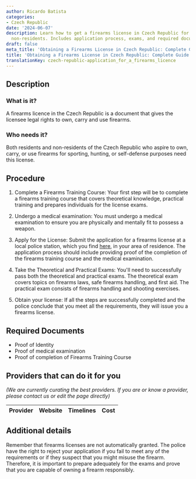 ```yaml
---
author: Ricardo Batista
categories:
- Czech Republic
date: '2024-06-07'
description: Learn how to get a firearms license in Czech Republic for residents and
  non-residents. Includes application process, exams, and required documents.
draft: false
meta_title: 'Obtaining a Firearms License in Czech Republic: Complete Guide'
title: 'Obtaining a Firearms License in Czech Republic: Complete Guide'
translationKey: czech-republic-application_for_a_firearms_licence
---
```



## Description
### What is it?
A firearms licence in the Czech Republic is a document that gives the licensee legal rights to own, carry and use firearms. 

### Who needs it?
Both residents and non-residents of the Czech Republic who aspire to own, carry, or use firearms for sporting, hunting, or self-defense purposes need this license.

## Procedure
1. Complete a Firearms Training Course: Your first step will be to complete a firearms training course that covers theoretical knowledge, practical training and prepares individuals for the license exams.

2. Undergo a medical examination: You must undergo a medical examination to ensure you are physically and mentally fit to possess a weapon.

3. Apply for the License: Submit the application for a firearms license at a local police station, which you find [here](https://www.policie.cz/clanek/police-czech-republic.aspx), in your area of residence. The application process should include providing proof of the completion of the firearms training course and the medical examination.

4. Take the Theoretical and Practical Exams: You'll need to successfully pass both the theoretical and practical exams. The theoretical exam covers topics on firearms laws, safe firearms handling, and first aid. The practical exam consists of firearms handling and shooting exercises.

5. Obtain your license: If all the steps are successfully completed and the police conclude that you meet all the requirements, they will issue you a firearms license.

## Required Documents

* Proof of Identity 
* Proof of medical examination
* Proof of completion of Firearms Training Course

## Providers that can do it for you

_(We are currently curating the best providers. If you are or know a provider, please contact us or edit the page directly)_

| Provider        |     Website     |     Timelines    |       Cost      |
| --------------- | --------------- |  :-------------: | :-------------: |

## Additional details
Remember that firearms licenses are not automatically granted. The police have the right to reject your application if you fail to meet any of the requirements or if they suspect that you might misuse the firearm. Therefore, it is important to prepare adequately for the exams and prove that you are capable of owning a firearm responsibly.